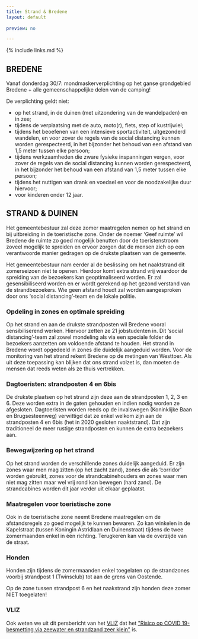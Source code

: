 ```yaml
---
title: Strand & Bredene
layout: default
    
preview: no

---
```


{% include links.md %}

## BREDENE
Vanaf donderdag 30/7: mondmaskerverplichting op het ganse grondgebied Bredene + alle gemeenschappelijke delen van de camping!

De verplichting geldt niet:
- op het strand, in de duinen (met uitzondering van de wandelpaden) en in zee;
- tijdens de verplaatsing met de auto, moto(r), fiets, step of kustrijwiel;
- tijdens het beoefenen van een intensieve sportactiviteit, uitgezonderd wandelen, en voor zover de regels van de social distancing kunnen worden gerespecteerd, in het bijzonder het behoud van een afstand van 1,5 meter tussen elke persoon;
- tijdens werkzaamheden die zware fysieke inspanningen vergen, voor zover de regels van de social distancing kunnen worden gerespecteerd, in het bijzonder het behoud van een afstand van 1,5 meter tussen elke persoon;
- tijdens het nuttigen van drank en voedsel en voor de noodzakelijke duur hiervoor;
- voor kinderen onder 12 jaar.

## STRAND & DUINEN

Het gemeentebestuur zal deze zomer maatregelen nemen op het strand en bij uitbreiding in de toeristische zone. Onder de noemer ‘Geef ruimte’ wil Bredene de ruimte zo goed mogelijk benutten door de toeristenstroom zoveel mogelijk te spreiden en ervoor zorgen dat de mensen zich op een verantwoorde manier gedragen op de drukste plaatsen van de gemeente.

Het gemeentebestuur nam eerder al de beslissing om het naaktstrand dit zomerseizoen niet te openen. Hierdoor komt extra strand vrij waardoor de spreiding van de bezoekers kan geoptimaliseerd worden. Er zal gesensibiliseerd worden en er wordt gerekend op het gezond verstand van de strandbezoekers. Wie geen afstand houdt zal worden aangesproken door ons ‘social distancing’-team en de lokale politie.

### Opdeling in zones en optimale spreiding

Op het strand en aan de drukste strandposten wil Bredene vooral sensibiliserend werken. Hiervoor zetten ze 21 jobstudenten in. Dit ‘social distancing’-team zal zowel mondeling als via een speciale folder de bezoekers aanzetten om voldoende afstand te houden. Het strand in Bredene wordt opgedeeld in zones die duidelijk aangeduid worden. Voor de monitoring van het strand rekent Bredene op de metingen van Westtoer. Als uit deze toepassing kan blijken dat ons strand volzet is, dan moeten de mensen dat reeds weten als ze thuis vertrekken.

### Dagtoeristen: strandposten 4 en 6bis

De drukste plaatsen op het strand zijn deze aan de strandposten 1, 2, 3 en 6. Deze worden extra in de gaten gehouden en indien nodig worden ze afgesloten. Dagtoeristen worden reeds op de invalswegen (Koninklijke Baan en Brugsesteenweg) verwittigd dat ze enkel welkom zijn aan de strandposten 4 en 6bis (het in 2020 gesloten naaktstrand). Dat zijn traditioneel de meer rustige strandposten en kunnen de extra bezoekers aan.

### Bewegwijzering op het strand

Op het strand worden de verschillende zones duidelijk aangeduid. Er zijn zones waar men mag zitten (op het zacht zand), zones die als ‘corridor’ worden gebruikt, zones voor de strandcabinehouders en zones waar men niet mag zitten maar wel vrij rond kan bewegen (hard zand). De strandcabines worden dit jaar verder uit elkaar geplaatst. 

### Maatregelen voor toeristische zone

Ook in de toeristische zone neemt Bredene maatregelen om de afstandsregels zo goed mogelijk te kunnen bewaren. Zo kan winkelen in de Kapelstraat (tussen Koningin Astridlaan en Duinenstraat) tijdens de twee zomermaanden enkel in één richting. Terugkeren kan via de overzijde van de straat.

### Honden

Honden zijn tijdens de zomermaanden enkel toegelaten op de strandzones voorbij strandpost 1 (Twinsclub) tot aan de grens van Oostende. 

Op de zone tussen strandpost 6 en het naakstrand zijn honden deze zomer NIET toegelaten!

### VLIZ

Ook weten we uit dit persbericht van het [VLIZ](https://vliz.be/) dat het ["Risico op COVID 19-besmetting via zeewater en strandzand zeer klein"](http://www.vliz.be/nl/news?p=show&id=8348) is.
